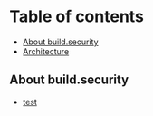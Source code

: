 # Table of contents

* [About build.security](README.md)
* [Architecture](architecture.md)

## About build.security

* [test](about-build.security/test.md)

